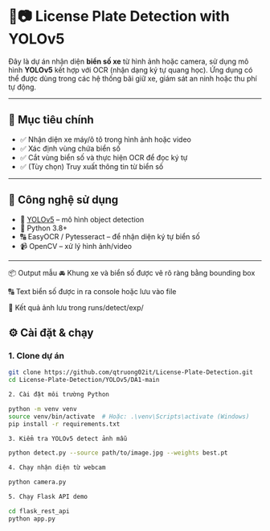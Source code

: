 # 🚗📷 License Plate Detection with YOLOv5

Đây là dự án nhận diện **biển số xe** từ hình ảnh hoặc camera, sử dụng mô hình **YOLOv5** kết hợp với OCR (nhận dạng ký tự quang học). Ứng dụng có thể được dùng trong các hệ thống bãi giữ xe, giám sát an ninh hoặc thu phí tự động.

---

## 🧠 Mục tiêu chính

- ✅ Nhận diện xe máy/ô tô trong hình ảnh hoặc video
- ✅ Xác định vùng chứa biển số
- ✅ Cắt vùng biển số và thực hiện OCR để đọc ký tự
- ✅ (Tùy chọn) Truy xuất thông tin từ biển số

---

## 🔧 Công nghệ sử dụng

- 🧠 [YOLOv5](https://github.com/ultralytics/yolov5) – mô hình object detection
- 🐍 Python 3.8+
- 🔠 EasyOCR / Pytesseract – để nhận diện ký tự biển số
- 📹 OpenCV – xử lý hình ảnh/video
---
📦 Output mẫu
🚘 Khung xe và biển số được vẽ rõ ràng bằng bounding box

🔠 Text biển số được in ra console hoặc lưu vào file

📂 Kết quả ảnh lưu trong runs/detect/exp/

## ⚙️ Cài đặt & chạy

### 1. Clone dự án

```bash
git clone https://github.com/qtruong02it/License-Plate-Detection.git
cd License-Plate-Detection/YOLOv5/DA1-main

2. Cài đặt môi trường Python

python -m venv venv
source venv/bin/activate  # Hoặc: .\venv\Scripts\activate (Windows)
pip install -r requirements.txt

3. Kiểm tra YOLOv5 detect ảnh mẫu

python detect.py --source path/to/image.jpg --weights best.pt

4. Chạy nhận diện từ webcam

python camera.py

5. Chạy Flask API demo

cd flask_rest_api
python app.py


